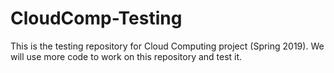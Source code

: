 # CloudComp-Testing
This is the testing repository for Cloud Computing project (Spring 2019). We will use more code to work on this repository and test it.
